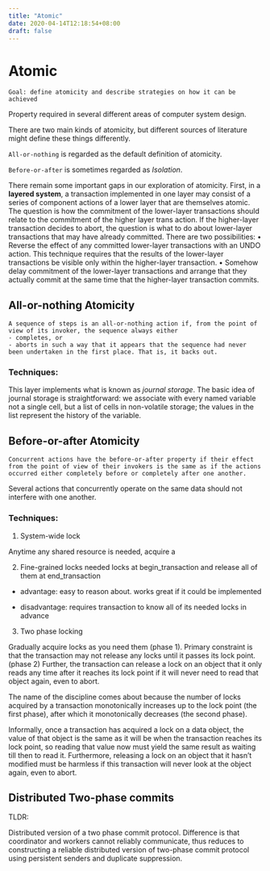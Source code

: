 ```yaml
---
title: "Atomic"
date: 2020-04-14T12:18:54+08:00
draft: false
---
```


# Atomic

```
Goal: define atomicity and describe strategies on how it can be achieved
```

Property required in several different areas of computer system design.


There are two main kinds of atomicity, but different sources of literature might define these things differently.

`All-or-nothing` is regarded as the default definition of atomicity.

`Before-or-after` is sometimes regarded as *Isolation*.


There remain some important gaps in our exploration of atomicity. First, in a **layered system**, a transaction implemented in one layer may consist of a series of component actions of a lower layer that are themselves atomic. The question is how the commitment of the lower-layer transactions should relate to the commitment of the higher layer trans­ action. If the higher-layer transaction decides to abort, the question is what to do about lower-layer transactions that may have already committed. There are two possibilities:
• Reverse the effect of any committed lower-layer transactions with an UNDO action. This technique requires that the results of the lower-layer transactions be visible only within the higher-layer transaction.
• Somehow delay commitment of the lower-layer transactions and arrange that they actually commit at the same time that the higher-layer transaction commits.




## All-or-nothing Atomicity

```
A sequence of steps is an all-or-nothing action if, from the point of view of its invoker, the sequence always either
- completes, or
- aborts in such a way that it appears that the sequence had never been undertaken in the first place. That is, it backs out.
```

### Techniques:
This layer implements what is known as *journal storage*. The basic idea of journal storage is straightforward: we associate with every named variable not a single cell, but a list of cells in non-volatile storage; the values in the list represent the history of the variable.

## Before-or-after Atomicity


```
Concurrent actions have the before-or-after property if their effect from the point of view of their invokers is the same as if the actions occurred either completely before or completely after one another.
```

Several actions that concurrently operate on the same data should not interfere with one another. 

### Techniques:

1. System-wide lock

Anytime any shared resource is needed, acquire a 


2. Fine-grained locks
needed locks at begin_transaction and release all of them at end_transaction

  - advantage: easy to reason about. works great if it could be implemented

  - disadvantage: requires transaction to know all of its needed locks in advance

3. Two phase locking


Gradually acquire locks as you need them (phase 1). Primary constraint is that the transaction may not release any locks until it passes its lock point.(phase 2) Further, the transaction can release a lock on an object that it only reads any time after it reaches its lock point if it will never need to read that object again, even to abort.

The name of the discipline comes about because the number of locks acquired by a transaction monotonically increases up to the lock point (the first phase), after which it monotonically decreases (the second phase). 

Informally, once a transaction has acquired a lock on a data object, the value of that object is the same as it will be when the transaction reaches its lock point, so reading that value now must yield the same result as waiting till then to read it. Furthermore, releasing a lock on an object that it hasn’t modified must be harm­less if this transaction will never look at the object again, even to abort.



## Distributed Two-phase commits

TLDR:

Distributed version of a two phase commit protocol. Difference is that coordinator and workers cannot reliably communicate, thus reduces to constructing a reliable distributed version of two-phase commit protocol using persistent senders and duplicate suppression.

